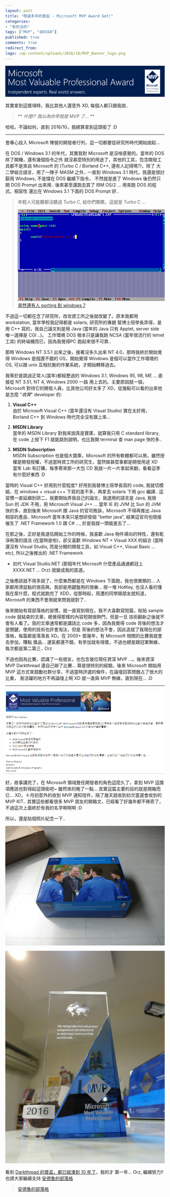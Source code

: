 ```yaml
---
layout: post
title: "暌違多年的獎盃 - Microsoft MVP Award Get!"
categories:
- "有的沒的"
tags: ["MVP", "自HIGH"]
published: true
comments: true
redirect_from:
logo: /wp-content/uploads/2016/10/MVP_Banner_logo.png
---
```



![MVP Banner](/wp-content/uploads/2016/10/MVP_Banner_logo.png)

其實拿到這獎項時，我比其他人還意外 XD, 每個人都只跟我說..  
  
> ** *什麼!? 我以為你早就是 MVP 了...* **
  
哈哈，不論如何，直到 2016/10，我總算拿到這頭銜了 :D


<!--more-->
---

會專心投入 Microsoft 陣營的開發者行列，這一切都要從研究所時代開始說起...

在 DOS / Windows 3.1 的年代，其實我對 Microsoft 是沒啥感覺的。當年的 DOS 除了開機，還有幾個指令之外
就沒甚麼特別的用途了，其他的工具，包含開發工具都不是來自 Microsoft 的 (Turbo C / Borland C++, 還有人記得嗎?)，除了
大二學組合語言，用了一陣子 MASM 之外.. 一直到 Windows 3.1 時代，我還是很討厭用 Windows, 不是撐在 DOS 繼續下指令，
不然就是進了 Windows 後仍然只開 DOS Prompt 出來用.. 後來甚至還跑去買了 IBM OS/2 ... 用來跑 DOS 的程式，相容性
還比在 Windows 3.1 下面的 DOS Prompt 好..
  
> 年輕人可能聽都沒聽過 Turbo C, 給你們瞧瞧，這就是 Turbo C ...
>   
> ![screen caputre](/wp-content/uploads/2016/10/mvp-award-turboc.png)  
> [竟然還有人 porting 到 windows 7](https://turboc.codeplex.com/)
  

不過這一切都在念了研究所，改攻資工所之後就改變了。原本我都用 workstation, 當年學校我記得都是 solaris, 研究所的專題
幫博士班學長弄得，是用 C++ 寫的，我自己論文則是用 Java (當年的 Java 只有 Applet, server side 唯一選擇是 CGI ..)。
工作環境 DOS 根本只是讓我跑 NCSA (當年很流行的 telnet 工具) 的終端機而已，因為我覺得PC 跑起來很不可靠..

那時 Windows NT 3.5.1 出來之後，接著沒多久出來 NT 4.0，那時我終於開始覺得 Windows 是個還不錯的 OS，開始覺得 Windows 
是個可以當作工作環境的 OS, 可以跟 unix 互相抗衡的作業系統，才開始轉移過去。

我等於是跳過正常人(當年)都經歷過的 Windows 3.1, Windows 95, 98, ME ... 直接從 NT 3.51, NT 4, Windows 2000 一路
用上去的。主要原因就一個，Microsoft 對待它的開發人員，比其他公司好太多了 XD，從幾點可以看的出來他是怎麼 "*收買*" developer 的:

1. **Visual C++**  
   由於 Microsoft Visual C++ (當年還沒有 Visual Studio) 實在太好用，Borland C++ 到 Windows 時代完全沒有跟上來...  

2. **MSDN Library**  
   當年的 MSDN Library 對我來說真是寶庫，就算我只用 C standard library, 在 code 上按下 F1 就能跳到說明，也比我開 terminal 查 man page 快的多..  

3. **MSDN Subscription**  
   MSDN Subscription 也是個大寶庫，Microsoft 的所有軟體都可以用，雖然授權是開發授權，不過當時資工所的研究生，當然做甚麼事都是開發用途 XD  
   當年 Lab 有訂購，每季寄來那一大包 CD 我就一片一片拿起來翻，看看這季有什麼好東西 :D

當時的 Visual C++ 好用到什麼程度? 好用到我替博士班學長寫的 code, 我就切模組，在 windows + visual c++ 下寫的差不多，再拿去 solaris 下用 gcc 編譯..
這習慣一直延續到研二，我要開始弄我自己的論文，我選用的語言是 Java, 我捨 Sun 的 JDK 不用，用 Microsoft Visual J++ ... 
當年 IE 的 JVM 比 Sun 的 JVM 快的多，直到後來 Microsoft 跟 Java 的官司敗訴，Microsoft 不得再推出 Java 相容的產品..
Microsoft 當年本來只是想研發個 "better java", 結果這官司也間接催生了 .NET Framework 1.0 跟 C# ..., 於是我就一頭栽進去了...

在那之後，正好是我退伍開始工作的時候，我喜歡 Java 物件導向的特性，還有乾淨俐落的語法 (在當時是啦)，卻又喜歡 Windows NT + Visual XXX
的組合 (當時還沒有 Visual Studio, 而是分開的開發工具，如 Visual C++, Visual Basic ... etc), 所以之後推出的 .NET Framework
+ 初代 Visual Studio.NET (那個年代 Microsoft 什麼產品通通都冠上 XXXX.NET ... Orz) 就變成我的首選。

之後應該就不用多說了，什麼東西都是在 Windows 下面跑，我也很異類的... 人家都用滑鼠點的很高興，我卻是用鍵盤用的很樂... 按一堆
HotKey, 也沒人看的懂我在案什麼，程式就跑完了 XDD，從那時起，周遭的同學跟朋友就知道，Microsoft 的東西不會用就來問我就對了..

後來開始有寫部落格的習慣，就一直寫到現在。我不大喜歡寫短篇，貼貼 sample code 就結束的文章，總覺得那樣的內容短期很熱門，但是一旦
技術翻新之後就不會有人看了。我的文章通常都是講話比 code 多，因為我覺得 code 背後的想法才是關鍵，使用的技術也許會淘汰，但是
背後的想法不會，因此造就了我現在的部落格，每篇都是落落長 XD。在 2000+ 那幾年，有 Microsoft 相關的比賽我就會去參加，賺點
獎品... 運氣都還不錯，有參加就有得獎，不過也總是跟冠軍無緣，每次都是第二第三.. Orz 

不過也因為比賽，認識了一些朋友，也包含幾位現任資深 MVP ...。後來資深 MVP Darkthread 還自己辦了比賽... 
算是很特別的經驗。後來 Microsoft 開始用 MVP 這方式來鼓勵社群分享，不過當時評選的條件，在論壇回答問題占了很大的比重，
我活躍的地方不再論壇上啊 XD 就一直與 MVP 無緣，直到現在... :D

----

![MVP Email](/wp-content/uploads/2016/10/mvp-award.png)

好，故事講完了，在 Microsoft 領域擔任開發者的角色這麼久了，拿到 MVP 這獎項應該也對得起這頭銜吧~ 雖然來的晚了一點...
其實這篇主要的目的就是開箱而已... XD，十月初意外的收到 MVP 通知信件，隔了幾天就收到初次當選會收到的 MVP KIT..
其實這些都看很多 MVP 朋友的開箱文，已經看了好幾年都不稀奇了，不過這次上面終於有我的名字啊啊啊 :D

所以，還是貼個照片紀念一下..

![MVP KIT](/wp-content/uploads/2016/10/mvp-mvpkit2.jpg)

![MVP KIT](/wp-content/uploads/2016/10/mvp-mvpkit3.jpg)

看到 [Darkthread 的獎盃，都已經湊到 10 年了](http://blog.darkthread.net/post-2016-02-22-mvp-for-10yr.aspx)，我的才
第一年... Orz, 繼續努力!! 也請大家繼續支持 [安德魯的部落格](https://www.facebook.com/andrew.blog.0928)

<div class="fb-page" data-href="https://www.facebook.com/andrew.blog.0928/" data-small-header="false" data-adapt-container-width="true" data-hide-cover="false" data-show-facepile="true"><blockquote cite="https://www.facebook.com/andrew.blog.0928/" class="fb-xfbml-parse-ignore"><a href="https://www.facebook.com/andrew.blog.0928/">安德魯的部落格</a></blockquote></div>